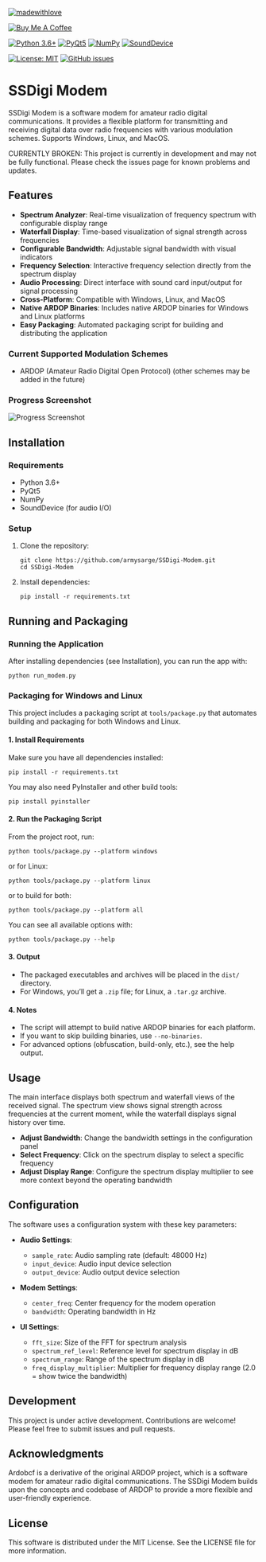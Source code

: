 [![madewithlove](https://img.shields.io/badge/made_with-%E2%9D%A4-red?style=for-the-badge&labelColor=orange)](https://github.com/armysarge/ssdigi-modem)

[![Buy Me A Coffee](https://img.shields.io/badge/Buy%20Me%20A%20Coffee-Donate-brightgreen?logo=buymeacoffee)](https://www.buymeacoffee.com/armysarge)

[![Python 3.6+](https://img.shields.io/badge/python-3.6%2B-blue.svg)](https://www.python.org/downloads/release/python-360/)
[![PyQt5](https://img.shields.io/badge/PyQt5-5.15.4-blue.svg)](https://pypi.org/project/PyQt5/)
[![NumPy](https://img.shields.io/badge/NumPy-1.19.2-blue.svg)](https://numpy.org/install/)
[![SoundDevice](https://img.shields.io/badge/SoundDevice-0.4.1-blue.svg)](https://pypi.org/project/sounddevice/)

[![License: MIT](https://img.shields.io/badge/License-MIT-blue.svg)](https://opensource.org/licenses/MIT)
[![GitHub issues](https://img.shields.io/github/issues/armysarge/ssdigi-modem)](https://github.com/armysarge/ssdigi-modem/issues)

# SSDigi Modem

 SSDigi Modem is a software modem for amateur radio digital communications. It provides a flexible platform for transmitting and receiving digital data over radio frequencies with various modulation schemes. Supports Windows, Linux, and MacOS.

 CURRENTLY BROKEN: This project is currently in development and may not be fully functional. Please check the issues page for known problems and updates.

## Features

- **Spectrum Analyzer**: Real-time visualization of frequency spectrum with configurable display range
- **Waterfall Display**: Time-based visualization of signal strength across frequencies
- **Configurable Bandwidth**: Adjustable signal bandwidth with visual indicators
- **Frequency Selection**: Interactive frequency selection directly from the spectrum display
- **Audio Processing**: Direct interface with sound card input/output for signal processing
- **Cross-Platform**: Compatible with Windows, Linux, and MacOS
- **Native ARDOP Binaries**: Includes native ARDOP binaries for Windows and Linux platforms
- **Easy Packaging**: Automated packaging script for building and distributing the application

### Current Supported Modulation Schemes

- ARDOP (Amateur Radio Digital Open Protocol)
(other schemes may be added in the future)

### Progress Screenshot

![Progress Screenshot](https://raw.githubusercontent.com/armysarge/ssdigi-modem/progress.webp)

## Installation

### Requirements
- Python 3.6+
- PyQt5
- NumPy
- SoundDevice (for audio I/O)

### Setup
1. Clone the repository:
   ```
   git clone https://github.com/armysarge/SSDigi-Modem.git
   cd SSDigi-Modem
   ```

2. Install dependencies:
   ```
   pip install -r requirements.txt
   ```

## Running and Packaging

### Running the Application

After installing dependencies (see Installation), you can run the app with:

```pwsh
python run_modem.py
```

### Packaging for Windows and Linux

This project includes a packaging script at `tools/package.py` that automates building and packaging for both Windows and Linux.

#### 1. Install Requirements

Make sure you have all dependencies installed:
```pwsh
pip install -r requirements.txt
```
You may also need PyInstaller and other build tools:
```pwsh
pip install pyinstaller
```

#### 2. Run the Packaging Script

From the project root, run:
```pwsh
python tools/package.py --platform windows
```
or for Linux:
```pwsh
python tools/package.py --platform linux
```
or to build for both:
```pwsh
python tools/package.py --platform all
```

You can see all available options with:
```pwsh
python tools/package.py --help
```

#### 3. Output

- The packaged executables and archives will be placed in the `dist/` directory.
- For Windows, you’ll get a `.zip` file; for Linux, a `.tar.gz` archive.

#### 4. Notes

- The script will attempt to build native ARDOP binaries for each platform.
- If you want to skip building binaries, use `--no-binaries`.
- For advanced options (obfuscation, build-only, etc.), see the help output.

## Usage

The main interface displays both spectrum and waterfall views of the received signal. The spectrum view shows signal strength across frequencies at the current moment, while the waterfall displays signal history over time.

- **Adjust Bandwidth**: Change the bandwidth settings in the configuration panel
- **Select Frequency**: Click on the spectrum display to select a specific frequency
- **Adjust Display Range**: Configure the spectrum display multiplier to see more context beyond the operating bandwidth

## Configuration

The software uses a configuration system with these key parameters:

- **Audio Settings**:
  - `sample_rate`: Audio sampling rate (default: 48000 Hz)
  - `input_device`: Audio input device selection
  - `output_device`: Audio output device selection

- **Modem Settings**:
  - `center_freq`: Center frequency for the modem operation
  - `bandwidth`: Operating bandwidth in Hz

- **UI Settings**:
  - `fft_size`: Size of the FFT for spectrum analysis
  - `spectrum_ref_level`: Reference level for spectrum display in dB
  - `spectrum_range`: Range of the spectrum display in dB
  - `freq_display_multiplier`: Multiplier for frequency display range (2.0 = show twice the bandwidth)

## Development

This project is under active development. Contributions are welcome! Please feel free to submit issues and pull requests.

## Acknowledgments

Ardobcf is a derivative of the original ARDOP project, which is a software modem for amateur radio digital communications. The SSDigi Modem builds upon the concepts and codebase of ARDOP to provide a more flexible and user-friendly experience.

## License

This software is distributed under the MIT License. See the LICENSE file for more information.
